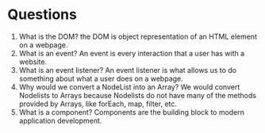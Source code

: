 # Questions

1. What is the DOM? the DOM is object representation of an HTML element on a webpage.
2. What is an event? An event is every interaction that a user has with a website.
3. What is an event listener? An event listener is what allows us to do something about what a user does on a webpage.
4. Why would we convert a NodeList into an Array? We would convert Nodelists to Arrays because Nodelists do not have many of the methods provided by Arrays, like forEach, map, filter, etc.
5. What is a component? Components are the building block to modern application development.
